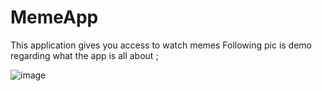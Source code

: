 # MemeApp
This application gives you access to watch memes 
Following pic is demo regarding what the app is all about ; 

![image](https://github.com/vijayluxmimaddheshiya/MemeApp/assets/97172159/041b73fe-0213-4155-87f9-b7e854312a19)

